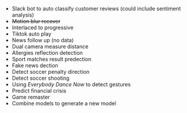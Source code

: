 
* Slack bot to auto classify customer reviews (could include sentiment analysis)
* ~~Motion blur recover~~
* Interlaced to progressive
* Tiktok auto play
* News follow up (no data)
* Dual camera measure distance
* Allergies reflection detection
* Sport matches result predection
* Fake news dection
* Detect soccer penalty direction
* Detect soccer shooting
* Using *Everybody Dance Now* to detect gestures
* Predict financial crisis
* Game remaster
* Combine models to generate a new model
